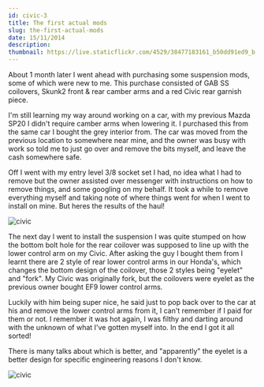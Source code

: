 ```yaml
---
id: civic-3
title: The first actual mods
slug: the-first-actual-mods
date: 15/11/2014
description: 
thumbnail: https://live.staticflickr.com/4529/38477183161_b50dd91ed9_b.jpg
---
```


About 1 month later I went ahead with purchasing some suspension mods, some of which were new to me. This purchase consisted of GAB SS coilovers, Skunk2 front & rear camber arms and a red Civic rear garnish piece.

I'm still learning my way around working on a car, with my previous Mazda SP20 I didn't require camber arms when lowering it. I purchased this from the same car I bought the grey interior from. The car was moved from the previous location to somewhere near mine, and the owner was busy with work so told me to just go over and remove the bits myself, and leave the cash somewhere safe.

Off I went with my entry level 3/8 socket set I had, no idea what I had to remove but the owner assisted over messenger with instructions on how to remove things, and some googling on my behalf. It took a while to remove everything myself and taking note of where things went for when I went to install on mine. But heres the results of the haul!

![civic](https://live.staticflickr.com/4529/38477183161_b50dd91ed9_b.jpg)

The next day I went to install the suspension I was quite stumped on how the bottom bolt hole for the rear coilover was supposed to line up with the lower control arm on my Civic. After asking the guy I bought them from I learnt there are 2 style of rear lower control arms in our Honda's, which changes the bottom design of the coilover, those 2 styles being "eyelet" and "fork". My Civic was originally fork, but the coilovers were eyelet as the previous owner bought EF9 lower control arms.

Luckily with him being super nice, he said just to pop back over to the car at his and remove the lower control arms from it, I can't remember if I paid for them or not. I remember it was hot again, I was filthy and darting around with the unknown of what I've gotten myself into. In the end I got it all sorted!

There is many talks about which is better, and "apparently" the eyelet is a better design for specific engineering reasons I don't know.

![civic](https://live.staticflickr.com/65535/52777088840_07462329f4_b.jpg)